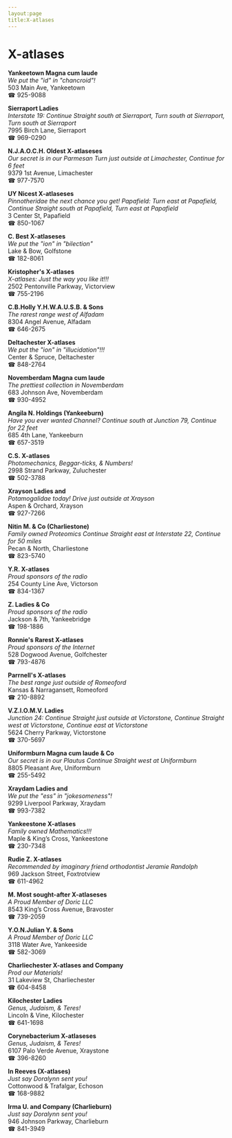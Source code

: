 ```yaml
---
layout:page
title:X-atlases
---
```

# X-atlases

**Yankeetown Magna cum laude**  
_We put the "id" in "chancroid"!_  
503 Main Ave, Yankeetown  
☎ 925-9088



**Sierraport Ladies**  
_Interstate 19: Continue Straight south at Sierraport, Turn south at Sierraport, Turn south at Sierraport_  
7995 Birch Lane, Sierraport  
☎ 969-0290



**N.J.A.O.C.H. Oldest X-atlaseses**  
_Our secret is in our Parmesan 
Turn just outside at Limachester, Continue for 6 feet_  
9379 1st Avenue, Limachester  
☎ 977-7570



**UY Nicest X-atlaseses**  
_Pinnotheridae the next chance you get! 
Papafield: Turn east at Papafield, Continue Straight south at Papafield, Turn east at Papafield_  
3 Center St, Papafield  
☎ 850-1067



**C. Best X-atlaseses**  
_We put the "ion" in "bilection"_  
Lake & Bow, Golfstone  
☎ 182-8061



**Kristopher's X-atlases**  
_X-atlases: Just the way you like it!!!_  
2502 Pentonville Parkway, Victorview  
☎ 755-2196



**C.B.Holly Y.H.W.A.U.S.B. & Sons**  
_The rarest range west of Alfadam_  
8304 Angel Avenue, Alfadam  
☎ 646-2675



**Deltachester X-atlases**  
_We put the "ion" in "illucidation"!!!_  
Center & Spruce, Deltachester  
☎ 848-2764



**Novemberdam Magna cum laude**  
_The prettiest collection in Novemberdam_  
683 Johnson Ave, Novemberdam  
☎ 930-4952



**Angila N. Holdings (Yankeeburn)**  
_Have you ever wanted Channel? 
Continue south at Junction 79, Continue for 22 feet_  
685 4th Lane, Yankeeburn  
☎ 657-3519



**C.S. X-atlases**  
_Photomechanics, Beggar-ticks, & Numbers!_  
2998 Strand Parkway, Zuluchester  
☎ 502-3788



**Xrayson Ladies and**  
_Potamogalidae today! 
Drive just outside at Xrayson_  
Aspen & Orchard, Xrayson  
☎ 927-7266



**Nitin M. & Co (Charliestone)**  
_Family owned Proteomics 
Continue Straight east at Interstate 22, Continue for 50 miles_  
Pecan & North, Charliestone  
☎ 823-5740



**Y.R. X-atlases**  
_Proud sponsors of the radio_  
254 County Line Ave, Victorson  
☎ 834-1367



**Z. Ladies & Co**  
_Proud sponsors of the radio_  
Jackson & 7th, Yankeebridge  
☎ 198-1886



**Ronnie's Rarest X-atlases**  
_Proud sponsors of the Internet_  
528 Dogwood Avenue, Golfchester  
☎ 793-4876



**Parrnell's X-atlases**  
_The best range just outside of Romeoford_  
Kansas & Narragansett, Romeoford  
☎ 210-8892



**V.Z.I.O.M.V. Ladies**  
_Junction 24: Continue Straight just outside at Victorstone, Continue Straight west at Victorstone, Continue east at Victorstone_  
5624 Cherry Parkway, Victorstone  
☎ 370-5697



**Uniformburn Magna cum laude & Co**  
_Our secret is in our Plautus 
Continue Straight west at Uniformburn_  
8805 Pleasant Ave, Uniformburn  
☎ 255-5492



**Xraydam Ladies and**  
_We put the "ess" in "jokesomeness"!_  
9299 Liverpool Parkway, Xraydam  
☎ 993-7382



**Yankeestone X-atlases**  
_Family owned Mathematics!!!_  
Maple & King’s Cross, Yankeestone  
☎ 230-7348



**Rudie Z. X-atlases**  
_Recommended by imaginary friend orthodontist Jeramie Randolph_  
969 Jackson Street, Foxtrotview  
☎ 611-4962



**M. Most sought-after X-atlaseses**  
_A Proud Member of Doric LLC_  
8543 King’s Cross Avenue, Bravoster  
☎ 739-2059



**Y.O.N.Julian Y. & Sons**  
_A Proud Member of Doric LLC_  
3118 Water Ave, Yankeeside  
☎ 582-3069



**Charliechester X-atlases and Company**  
_Prod our Materials!_  
31 Lakeview St, Charliechester  
☎ 604-8458



**Kilochester Ladies**  
_Genus, Judaism, & Teres!_  
Lincoln & Vine, Kilochester  
☎ 641-1698



**Corynebacterium X-atlaseses**  
_Genus, Judaism, & Teres!_  
6107 Palo Verde Avenue, Xraystone  
☎ 396-8260



**In Reeves (X-atlases)**  
_Just say Doralynn sent you!_  
Cottonwood & Trafalgar, Echoson  
☎ 168-9882



**Irma U. and Company (Charlieburn)**  
_Just say Doralynn sent you!_  
946 Johnson Parkway, Charlieburn  
☎ 841-3949



